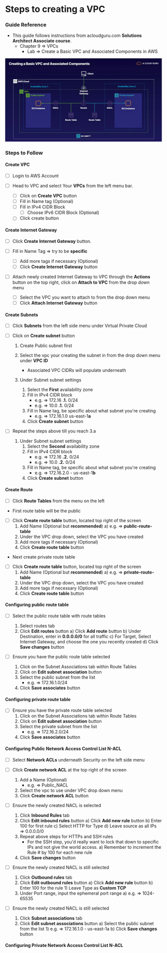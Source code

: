 # Steps to creating a VPC

### Guide Reference

- This guide follows instructions from acloudguru.com **Solutions Architect Associate course**.
    - Chapter 9 => VPCs
        - Lab => Create a Basic VPC and Associated Components in AWS

![Diagram of VPC](assets/basic-vpc-img.png)

### Steps to Follow

#### Create VPC

- [ ] Login to AWS Account

- [ ] Head to VPC and select Your **VPCs** from the left menu bar.
    - [ ] Click on **Create VPC** button
    - [ ] Fill in Name tag (Optional)
    - [ ] Fill in IPv4 CIDR Block
        - [ ] Choose IPv6 CIDR Block (Optional)
    - [ ] Click create button

#### Create Internet Gateway

- [ ] Click **Create Internet Gateway** button.

- [ ] Fill in Name Tag => try to be **specific**
    - [ ] Add more tags if necessary (Optional)
    - [ ] Click **Create Internet Gateway** button

- [ ] Attach newly created Internet Gateway to VPC through the
      **Actions** button on the top right, click on **Attach to VPC**
      from the drop down menu
    - [ ] Select the VPC you want to attach to from the drop down menu
    - [ ] Click **Attach Internet Gateway** button

#### Create Subnets

- [ ] Click **Subnets** from the left side menu under Virtual Private Cloud

- [ ] Click on **Create subnet** button
    1) Create Public subnet first
    2) Select the vpc your creating the subnet in from the drop down menu
       under **VPC ID**
       - Associated VPC CIDRs will populate underneath

    3) Under Subnet subnet settings
        1) Select the **First** availability zone
        2) Fill in IPv4 CIDR block
            - e.g. => 172.16 **.1.** 0/24
            - e.g. => 10.0 **.1.** 0/24
        3) Fill in Name tag, be specific about what subnet you're creating
            - e.g. => 172.16.1.0 us-east-1**a**
        4) Click **Create subnet** button

- [ ] Repeat the steps above till you reach 3.a
    1) Under Subnet subnet settings
        1) Select the **Second** availability zone
        2) Fill in IPv4 CIDR block
            - e.g. => 172.16 **.2.** 0/24
            - e.g. => 10.0 **.2.** 0/24
        3) Fill in Name tag, be specific about what subnet you're creating
            - e.g. => 172.16.2.0 - us-east-1**b**
        4) Click **Create subnet** button

#### Create Route

- [ ] Click **Route Tables** from the menu on the left

- First route table will be the public
- [ ] Click **Create route table** button, located top right of the screen
    1) Add Name (Optional but **recommended**)
        a) e.g. => **public-route-table**
    2) Under the VPC drop down, select the VPC you have created
    3) Add more tags if necessary (Optional)
    4) Click **Create route table** button

- Next create private route table
- [ ] Click **Create route table** button, located top right of the screen
    1) Add Name (Optional but **recommended**)
        a) e.g. => **private-route-table**
    2) Under the VPC drop down, select the VPC you have created
    3) Add more tags if necessary (Optional)
    4) Click **Create route table** button

#### Configuring public route table

- [ ] Select the public route table with route tables
    1) Select routes tab
    2) Click **Edit routes** button
        a) Click **Add route** button
        b) Under Destination, enter in **0.0.0.0/0** for all traffic
        c) For Target, Select Internet Gateway, and choose the one you recently created
        d) Click **Save changes** button

- [ ] Ensure you have the public route table selected
    1) Click on the Subnet Associations tab within Route Tables
    2) Click on **Edit subnet association** button
    3) Select the public subnet from the list
        - e.g. => 172.16.1.0/24
    4) Click **Save associates** button

#### Configuring private route table

- [ ] Ensure you have the private route table selected
    1) Click on the Subnet Associations tab within Route Tables
    2) Click on **Edit subnet association** button
    3) Select the private subnet from the list
        - e.g. => 172.16.2.0/24
    4) Click **Save associates** button

#### Configuring Public Network Access Control List N-ACL

- [ ] Select **Network ACLs** underneath Security on the left side menu

- [ ] Click **Create network ACL** at the top right of the screen
    1) Add a Name (Optional)
        - e.g. => Public_NACL
    2) Select the vpc to use under VPC drop down menu
    3) Click **Create network ACL** button
    
- [ ] Ensure the newly created NACL is selected
    1) Click **Inbound Rules** tab
    2) Click **Edit inbound rules** button
        a) Click **Add new rule** button
        b) Enter 100 for first rule
        c) Select HTTP for Type
        d) Leave source as all IPs => 0.0.0.0/0
    3) Repeat above steps for HTTPs and SSH rules
        - For the SSH step, you'd really want to lock that down to specific IPs
          and not give the world access.
        a) Remember to increment the Rule # by 100 for each new rule
    4) Click **Save changes** button

- [ ] Ensure the newly created NACL is still selected
    1) Click **Outbound rules** tab
    2) Click **Edit outbound rules** button
        a) Click **Add new rule** button
        b) Enter 100 for the rule
            1) Leave Type as **Custom TCP**
    3) Under Port range, input the ephemeral port range
        a) e.g. => 1024-65535

- [ ] Ensure the newly created NACL is still selected
    1) Click **Subnet associations** tab
    2) Click **Edit subnet associations** button
        a) Select the public subnet from the list
            1) e.g. => 172.16.1.0 - us-east-1a
        b) Click **Save changes** button

#### Configuring Private Network Access Control List N-ACL
